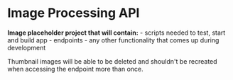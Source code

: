 # Image Processing API

**Image placeholder project that will contain:**
    - scripts needed to test, start and build app
    - endpoints 
    - any other functionality that comes up during development


Thumbnail images will be able to be deleted and shouldn't be recreated when accessing the endpoint more than once.